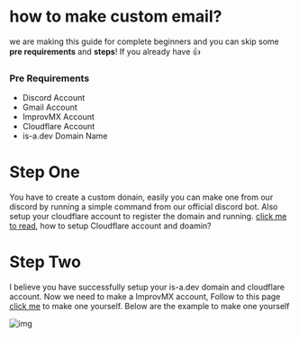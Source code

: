 # how to make custom email?
we are making this guide for complete beginners and you can skip some **pre requirements** and **steps**! If you already have 👍

### Pre Requirements
- Discord Account
- Gmail Account
- ImprovMX Account
- Cloudflare Account
- is-a.dev Domain Name

# Step One
You have to create a custom donain, easily you can make one from our discord by running a simple command from our official discord bot. Also setup your cloudflare account to register the domain and running. [click me to read](https://www.is-a.dev/docs/cloudflare-pages/), how to setup Cloudflare account and doamin?

# Step Two

I believe you have successfully setup your is-a.dev domain and cloudflare account. Now we need to make a ImprovMX account, Follow to this page [click me](https://improvmx.com/) to make one yourself. Below are the example to make one yourself 

![img](https://host-image.is-a.dev/file/c94b335a97ab4af67d8df.jpg)

